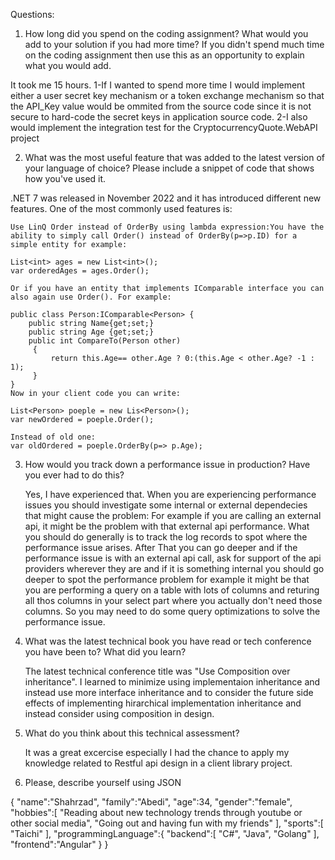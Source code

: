 Questions:

1. How long did you spend on the coding assignment? What would you add to your solution if you had
more time? If you didn't spend much time on the coding assignment then use this as an opportunity to
explain what you would add.

It took me 15 hours.
	1-If I wanted to spend more time I would implement either a user secret key mechanism or a token exchange mechanism so that the API_Key value 
	would be ommited from the source code since it is not secure to hard-code the secret keys in application source code. 
	2-I also would implement the integration test for the CryptocurrencyQuote.WebAPI project 

2. What was the most useful feature that was added to the latest version of your language of choice?
Please include a snippet of code that shows how you've used it.

.NET 7 was released in November 2022 and it has introduced different new features. One of the most commonly used features is:

	Use LinQ Order instead of OrderBy using lambda expression:You have the ability to simply call Order() instead of OrderBy(p=>p.ID) for a 
	simple entity for example:

	List<int> ages = new List<int>();
	var orderedAges = ages.Order();

	Or if you have an entity that implements IComparable interface you can also again use Order(). For example:

	public class Person:IComparable<Person> {
		public string Name{get;set;}
		public string Age {get;set;}
		public int CompareTo(Person other)
		 {
			 return this.Age== other.Age ? 0:(this.Age < other.Age? -1 : 1);
		 }
	}
	Now in your client code you can write:

	List<Person> poeple = new Lis<Person>();
	var newOrdered = poeple.Order();

	Instead of old one:
	var oldOrdered = poeple.OrderBy(p=> p.Age);

3. How would you track down a performance issue in production? Have you ever had to do this?
	
	Yes, I have experienced that. When you are experiencing performance issues you should investigate some internal or external dependecies 
	that might cause the problem:
	For example if you are calling an external api, it might be the problem with that external api performance. 
	What you should do generally is to track the log records to spot where the performance issue arises. After That you can go deeper and if 
	the performance issue is with an external api call, ask for support of the api providers wherever they are and if it is something internal
	you should go deeper to spot the performance problem for example it might be that you are performing a query on a table with lots of
	columns and returing all thos columns in your select part where you actually don't need those columns.
	So you may need to do some query optimizations to solve the performance issue.

4. What was the latest technical book you have read or tech conference you have been to? What did you
learn?

	The latest technical conference title was "Use Composition over inheritance". 
	I learned to minimize using implementaion inheritance and instead use more interface inheritance and
	to consider the future side effects of implementing hirarchical implementation inheritance and instead consider using 
	composition in design.

5. What do you think about this technical assessment?

	It was a great excercise especially I had the chance to apply my knowledge related to Restful api design in 
	a client library project.

6. Please, describe yourself using JSON

{
   "name":"Shahrzad",
   "family":"Abedi",
   "age":34,
   "gender":"female",
   "hobbies":[
      "Reading about new technology trends through youtube or other social media",
      "Going out and having fun with my friends"
   ],
   "sports":[
      "Taichi"
   ],
   "programmingLanguage":{
      "backend":[
         "C#",
         "Java",
         "Golang"
      ],
      "frontend":"Angular"
   }
}
